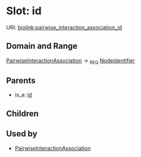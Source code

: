 
# Slot: id




URI: [biolink:pairwise_interaction_association_id](https://w3id.org/biolink/vocab/pairwise_interaction_association_id)

## Domain and Range

[PairwiseInteractionAssociation](PairwiseInteractionAssociation.md) ->  <sub>REQ</sub> [Nodeidentifier](Nodeidentifier.md)

## Parents

 *  is_a: [id](association_id.md)

## Children


## Used by

 * [PairwiseInteractionAssociation](PairwiseInteractionAssociation.md)
